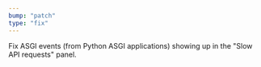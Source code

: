 ```yaml
---
bump: "patch"
type: "fix"
---
```


Fix ASGI events (from Python ASGI applications) showing up in the "Slow API requests" panel.
